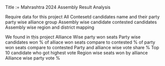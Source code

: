 Title := Mahrashtra 2024 Assembly Result Analysis

Require data for this project
All Contesetd candidates name and their party
party wise alliance group
Assembly wise candidate contested candidates
Assembly wise region and district mapping

We found in tḥis project 
Alliance Wise party won seats 
Party wise candidates won
% of alliace won seats compare to contested
% of party won seats compare to contested
Party and alliance wise vote share %
Top 10 candidate who got highest vote
Region wise seats won by alliance
Alliance wise party vote %
